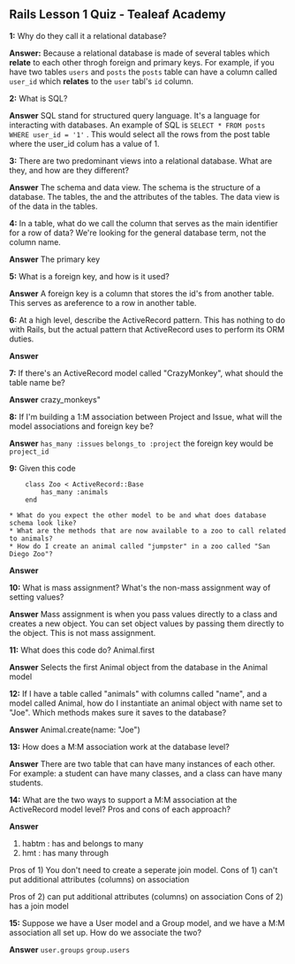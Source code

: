 ## Rails Lesson 1 Quiz - Tealeaf Academy

**1:** Why do they call it a relational database?
        
**Answer:** Because a relational database is made of several tables which **relate** to each other throgh foreign and primary keys. For example, if you have two tables `users` and `posts` the `posts` table can have a column called `user_id` which **relates** to the `user` tabl's `id` column. 


**2:** What is SQL?

**Answer** SQL stand for structured query language. It's a language for interacting with databases. An example of SQL is `SELECT * FROM posts WHERE user_id = '1'` . This would select all the rows from the post table where the user_id colum has a value of 1. 

**3:** There are two predominant views into a relational database. What are they, and how are they different?

**Answer** The schema and data view. The schema is the structure of a database. The tables, the and the attributes of the tables. The data view is of the data in the tables. 

**4:** In a table, what do we call the column that serves as the main identifier for a row of data? We're looking for the general database term, not the column name.

**Answer** The primary key

**5:** What is a foreign key, and how is it used?

**Answer** A foreign key is a column that stores the id's from another table. This serves as areference to a row in another table.

**6:** At a high level, describe the ActiveRecord pattern. This has nothing to do with Rails, but the actual pattern that ActiveRecord uses to perform its ORM duties.

**Answer** 

**7:** If there's an ActiveRecord model called "CrazyMonkey", what should the table name be?

**Answer** crazy_monkeys"

**8:** If I'm building a 1:M association between Project and Issue, what will the model associations and foreign key be?

**Answer** `has_many :issues` `belongs_to :project`  the foreign key would be `project_id`

**9:** Given this code

        class Zoo < ActiveRecord::Base
            has_many :animals
        end

    * What do you expect the other model to be and what does database schema look like?
    * What are the methods that are now available to a zoo to call related to animals?
    * How do I create an animal called "jumpster" in a zoo called "San Diego Zoo"?

**Answer** 

**10:** What is mass assignment? What's the non-mass assignment way of setting values?

**Answer** Mass assignment is when you pass values directly to a class and creates a new object. You can set object values by passing them directly to the object. This is not mass assignment. 

**11:** What does this code do? Animal.first

**Answer** Selects the first Animal object from the database in the Animal model

**12:** If I have a table called "animals" with columns called "name", and a model called Animal, how do I instantiate an animal object with name set to "Joe". Which methods makes sure it saves to the database?

**Answer** Animal.create(name: "Joe")

**13:** How does a M:M association work at the database level?

**Answer** There are two table that can have many instances of each other. For example: a student can have many classes, and a class can have many students.

**14:** What are the two ways to support a M:M association at the ActiveRecord model level? Pros and cons of each approach?

**Answer**
1) habtm : has and belongs to many
2) hmt : has many through

Pros of 1) You don't need to create a seperate join model. 
Cons of 1) can't put additional attributes (columns) on association

Pros of 2) can put additional attributes (columns) on association
Cons of 2) has a join model

**15:** Suppose we have a User model and a Group model, and we have a M:M association all set up. How do we associate the two?

**Answer** `user.groups` `group.users`
